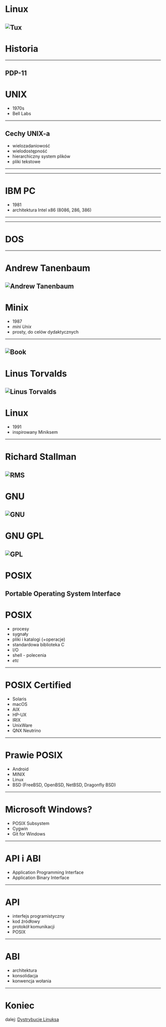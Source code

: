 <!-- .slide: data-background="#eee" -->
# Linux
![Tux](img/tux.png)
------
# Historia
------
<!-- .slide: data-background="img/pdp-11.jpg" -->
PDP-11
------
<!-- .slide: data-autofragments -->
# UNIX
- 1970s
- Bell Labs
---
<!-- .slide: data-autofragments -->
## Cechy UNIX-a
- wielozadaniowość
- wielodostępność
- hierarchiczny system plików
- pliki tekstowe
------
<!-- .slide: data-background="img/ibm-pc.jpg" -->
---
<!-- .slide: data-autofragments -->
# IBM PC
- 1981
- architektura Intel x86 (8086, 286, 386)
---
<!-- .slide: data-background="img/ms-dos.png" -->
---
# DOS
------
# Andrew Tanenbaum
![Andrew Tanenbaum](img/andrew-tanenbaum.jpg)
---
<!-- .slide: data-autofragments -->
# Minix
- 1987
- *mini Unix*
- prosty, do celów dydaktycznych
---
![Book](img/minix-book.jpg)
------
# Linus Torvalds
![Linus Torvalds](img/linus-torvalds.jpg)
---
<!-- .slide: data-autofragments -->
# Linux
- 1991
- inspirowany Miniksem
------
# Richard Stallman
![RMS](img/richard-stallman.jpg)
---
<!-- .slide: data-background="#eee" -->
# GNU
![GNU](img/gnu.png)
---
<!-- .slide: data-background="#eee" -->
# GNU GPL
![GPL](img/gnu-gpl.png)
------
<!-- .slide: data-autofragments -->
# POSIX
Portable Operating System Interface
---
<!-- .slide: data-autofragments -->
# POSIX
- procesy
- sygnały
- pliki i katalogi (+operacje)
- standardowa biblioteka C
- I/O
- shell - polecenia
- *etc*
---
<!-- .slide: data-autofragments -->
# POSIX Certified
- Solaris
- macOS
- AIX
- HP-UX
- IRIX
- UnixWare
- QNX Neutrino
---
<!-- .slide: data-autofragments -->
# Prawie POSIX
- Android
- MINIX
- Linux
- BSD (FreeBSD, OpenBSD, NetBSD, Dragonfly BSD)
---
<!-- .slide: data-autofragments -->
# Microsoft Windows?
- POSIX Subsystem
- Cygwin
- Git for Windows
------
<!-- .slide: data-autofragments -->
# API i ABI
- Application Programming Interface
- Application Binary Interface
---
<!-- .slide: data-autofragments -->
# API
- interfejs programistyczny
- kod źródłowy
- protokół komunikacji
- POSIX
---
<!-- .slide: data-autofragments -->
# ABI
- architektura
- konsolidacja
- konwencja wołania
------
<!-- .slide: data-autofragments -->
<!-- .slide: data-background="#555" -->
# Koniec

dalej: [Dystrybucje Linuksa](Dystrybucje.html)
